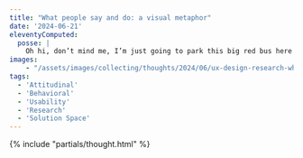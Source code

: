 ```yaml
---
title: "What people say and do: a visual metaphor"
date: '2024-06-21'
eleventyComputed:
  posse: |
    Oh hi, don’t mind me, I’m just going to park this big red bus here as a visual metaphor to remind us that, when usability testing, to **focus on what people do** *rather than what they say*.
images:
    - "/assets/images/collecting/thoughts/2024/06/ux-design-research-what-people-say-and-do.jpg"
tags:
  - 'Attitudinal'
  - 'Behavioral'
  - 'Usability'
  - 'Research'
  - 'Solution Space'
---
```


{% include "partials/thought.html" %}